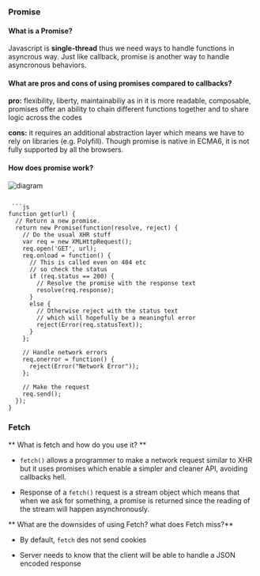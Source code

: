 ### Promise 
#### What is a Promise?
Javascript is **single-thread** thus we need ways to handle functions in asyncrous way. Just like callback, promise is another way to handle asyncronous behaviors.




#### What are pros and cons of using promises compared to callbacks? 
**pro:** flexibility, liberty, maintainabiliy as in it is more readable,
composable, promises  offer an ability to chain different functions together and to share logic across the codes 

**cons:** it requires an additional abstraction layer which means we have to rely on libraries (e.g. Polyfill).
 Though promise is native in ECMA6, it is not fully supported by all the browsers.
#### How does promise work?

 ![diagram](https://files.gitter.im/sajedazoabi/Xb9H/thumb/Screenshot-from-2017-08-21-16-09-35.png)
```
 
 ```js
function get(url) {
  // Return a new promise.
  return new Promise(function(resolve, reject) {
    // Do the usual XHR stuff
    var req = new XMLHttpRequest();
    req.open('GET', url);
    req.onload = function() {
      // This is called even on 404 etc
      // so check the status
      if (req.status == 200) {
        // Resolve the promise with the response text
        resolve(req.response);
      }
      else {
        // Otherwise reject with the status text
        // which will hopefully be a meaningful error
        reject(Error(req.statusText));
      }
    };

    // Handle network errors
    req.onerror = function() {
      reject(Error("Network Error"));
    };

    // Make the request
    req.send();
  });
}
 ```
 


### Fetch 
** What is fetch and how do you use it? **

+ ```fetch()```  allows a programmer to make a network request similar to XHR but it uses promises which enable a simpler and cleaner API, avoiding callbacks hell.

+ Response of a ```fetch()``` request is a stream object which means that when we ask for something, a promise is returned since the reading of the stream will happen asynchronously.  
 
** What are the downsides of using Fetch? what does Fetch miss?** 

+ By default, ```fetch``` des not send cookies 
 
+ Server needs to know that the client will be able to handle a JSON encoded response 

 


